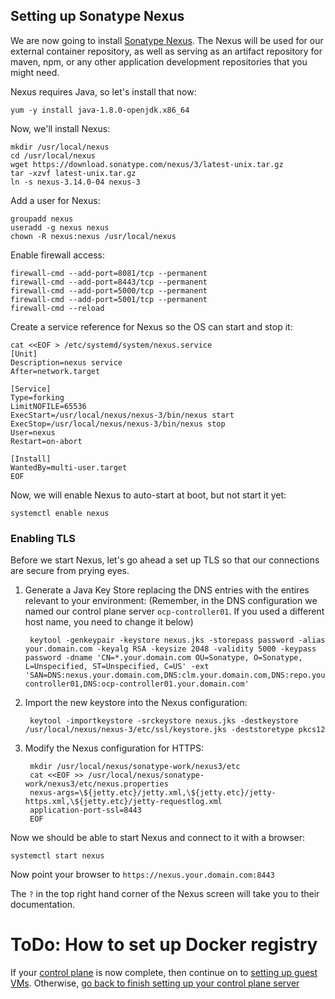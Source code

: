 ## Setting up Sonatype Nexus

We are now going to install [Sonatype Nexus](https://www.sonatype.com/nexus-repository-oss).  The Nexus will be used for our external container repository, as well as serving as an artifact repository for maven, npm, or any other application development repositories that you might need.

Nexus requires Java, so let's install that now:


    yum -y install java-1.8.0-openjdk.x86_64

Now, we'll install Nexus:


    mkdir /usr/local/nexus
    cd /usr/local/nexus
    wget https://download.sonatype.com/nexus/3/latest-unix.tar.gz
    tar -xzvf latest-unix.tar.gz
    ln -s nexus-3.14.0-04 nexus-3

Add a user for Nexus:


    groupadd nexus
    useradd -g nexus nexus
    chown -R nexus:nexus /usr/local/nexus

Enable firewall access:

    firewall-cmd --add-port=8081/tcp --permanent
    firewall-cmd --add-port=8443/tcp --permanent
    firewall-cmd --add-port=5000/tcp --permanent
    firewall-cmd --add-port=5001/tcp --permanent
    firewall-cmd --reload

Create a service reference for Nexus so the OS can start and stop it:

    cat <<EOF > /etc/systemd/system/nexus.service
    [Unit]
    Description=nexus service
    After=network.target

    [Service]
    Type=forking
    LimitNOFILE=65536
    ExecStart=/usr/local/nexus/nexus-3/bin/nexus start
    ExecStop=/usr/local/nexus/nexus-3/bin/nexus stop
    User=nexus
    Restart=on-abort
    
    [Install]
    WantedBy=multi-user.target
    EOF

Now, we will enable Nexus to auto-start at boot, but not start it yet:

    systemctl enable nexus

### Enabling TLS

Before we start Nexus, let's go ahead a set up TLS so that our connections are secure from prying eyes.

1. Generate a Java Key Store replacing the DNS entries with the entires relevant to your environment:  (Remember, in the DNS configuration we named our control plane server `ocp-controller01`.  If you used a different host name, you need to change it below)

        keytool -genkeypair -keystore nexus.jks -storepass password -alias your.domain.com -keyalg RSA -keysize 2048 -validity 5000 -keypass password -dname 'CN=*.your.domain.com OU=Sonatype, O=Sonatype, L=Unspecified, ST=Unspecified, C=US' -ext 'SAN=DNS:nexus.your.domain.com,DNS:clm.your.domain.com,DNS:repo.your.domain.com,DNS:ocp-controller01,DNS:ocp-controller01.your.domain.com'

1. Import the new keystore into the Nexus configuration:


        keytool -importkeystore -srckeystore nexus.jks -destkeystore /usr/local/nexus/nexus-3/etc/ssl/keystore.jks -deststoretype pkcs12


1. Modify the Nexus configuration for HTTPS:

        mkdir /usr/local/nexus/sonatype-work/nexus3/etc
        cat <<EOF >> /usr/local/nexus/sonatype-work/nexus3/etc/nexus.properties
        nexus-args=\${jetty.etc}/jetty.xml,\${jetty.etc}/jetty-https.xml,\${jetty.etc}/jetty-requestlog.xml
        application-port-ssl=8443
        EOF

Now we should be able to start Nexus and connect to it with a browser:

    systemctl start nexus

Now point your browser to `https://nexus.your.domain.com:8443`

The `?` in the top right hand corner of the Nexus screen will take you to their documentation.

# ToDo: How to set up Docker registry

If your [control plane](README.md) is now complete, then continue on to [setting up guest VMs](../Provision_Hosts/README.md).  Otherwise, [go back to finish setting up your control plane server](README.md)

